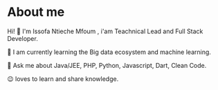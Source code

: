 

# About me

Hi! :wave:
I'm Issofa Ntieche Mfoum , i'am Teachnical Lead and Full Stack Developer.


:book: I am currently learning the Big data ecosystem and machine learning.

💬 Ask me about Java/JEE, PHP, Python, Javascript, Dart, Clean Code.

:wink: loves to learn and share knowledge.

